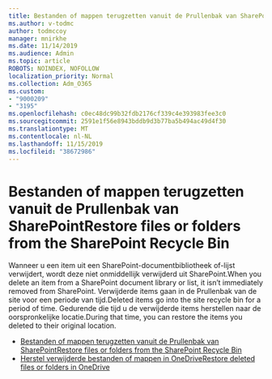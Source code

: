 ```yaml
---
title: Bestanden of mappen terugzetten vanuit de Prullenbak van SharePoint
ms.author: v-todmc
author: todmccoy
manager: mnirkhe
ms.date: 11/14/2019
ms.audience: Admin
ms.topic: article
ROBOTS: NOINDEX, NOFOLLOW
localization_priority: Normal
ms.collection: Adm_O365
ms.custom:
- "9000209"
- "3195"
ms.openlocfilehash: c0ec48dc99b32fdb2176cf339c4e393983fee3c0
ms.sourcegitcommit: 2591e1f56e8943bddb9d3b77ba5b494ac49d4f30
ms.translationtype: MT
ms.contentlocale: nl-NL
ms.lasthandoff: 11/15/2019
ms.locfileid: "38672986"
---
```

# <a name="restore-files-or-folders-from-the-sharepoint-recycle-bin"></a><span data-ttu-id="9386c-102">Bestanden of mappen terugzetten vanuit de Prullenbak van SharePoint</span><span class="sxs-lookup"><span data-stu-id="9386c-102">Restore files or folders from the SharePoint Recycle Bin</span></span> 

<span data-ttu-id="9386c-103">Wanneer u een item uit een SharePoint-documentbibliotheek of-lijst verwijdert, wordt deze niet onmiddellijk verwijderd uit SharePoint.</span><span class="sxs-lookup"><span data-stu-id="9386c-103">When you delete an item from a SharePoint document library or list, it isn’t immediately removed from SharePoint.</span></span> <span data-ttu-id="9386c-104">Verwijderde items gaan in de Prullenbak van de site voor een periode van tijd.</span><span class="sxs-lookup"><span data-stu-id="9386c-104">Deleted items go into the site recycle bin for a period of time.</span></span> <span data-ttu-id="9386c-105">Gedurende die tijd u de verwijderde items herstellen naar de oorspronkelijke locatie.</span><span class="sxs-lookup"><span data-stu-id="9386c-105">During that time, you can restore the items you deleted to their original location.</span></span>

- [<span data-ttu-id="9386c-106">Bestanden of mappen terugzetten vanuit de Prullenbak van SharePoint</span><span class="sxs-lookup"><span data-stu-id="9386c-106">Restore files or folders from the SharePoint Recycle Bin</span></span>](https://support.office.com/article/Restore-items-in-the-Recycle-Bin-of-a-SharePoint-site-6df466b6-55f2-4898-8d6e-c0dff851a0be)
- [<span data-ttu-id="9386c-107">Herstel verwijderde bestanden of mappen in OneDrive</span><span class="sxs-lookup"><span data-stu-id="9386c-107">Restore deleted files or folders in OneDrive</span></span>](https://support.office.com/article/restore-deleted-files-or-folders-in-onedrive-949ada80-0026-4db3-a953-c99083e6a84f)
